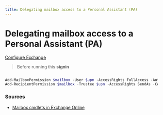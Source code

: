```yaml
---
title: Delegating mailbox access to a Personal Assistant (PA) 
---
```


# Delegating mailbox access to a Personal Assistant (PA) 

[Configure Exchange](./_configure.md)

> Before running this **signin**
```PowerShell

Add-MailboxPermission $mailbox -User $upn -AccessRights FullAccess -AutoMapping $false
Add-RecipientPermission $mailbox -Trustee $upn -AccessRights SendAs -Confirm:$False

```



### Sources
- [Mailbox cmdlets in Exchange Online](https://technet.microsoft.com/da-dk/library/dn641230(v=exchg.160).aspx)
